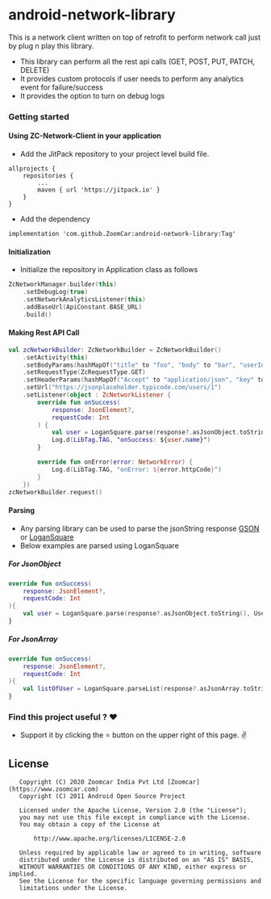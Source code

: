 # android-network-library
This is a network client written on top of retrofit to perform network call just by plug n play this
library.

* This library can perform all the rest api calls (GET, POST, PUT, PATCH, DELETE)
* It provides custom protocols if user needs to perform any analytics event for failure/success
* It provides the option to turn on debug logs

### Getting started

#### Using ZC-Network-Client in your application
* Add the JitPack repository to your project level build file.
```
allprojects {
	repositories {
		...
		maven { url 'https://jitpack.io' }
	}
}
```
* Add the dependency
```
implementation 'com.github.ZoomCar:android-network-library:Tag'
```

#### Initialization

* Initialize the repository in Application class as follows

```kotlin
ZcNetworkManager.builder(this)
    .setDebugLog(true)
    .setNetworkAnalyticsListener(this)
    .addBaseUrl(ApiConstant.BASE_URL)
    .build()
```

#### Making Rest API Call
```kotlin
val zcNetworkBuilder: ZcNetworkBuilder = ZcNetworkBuilder()
    .setActivity(this)
    .setBodyParams(hashMapOf("title" to "foo", "body" to "bar", "userId" to 1))
    .setRequestType(ZcRequestType.GET)
    .setHeaderParams(hashMapOf("Accept" to "application/json", "key" to "value"))
    .setUrl("https://jsonplaceholder.typicode.com/users/1")
    .setListener(object : ZcNetworkListener {
        override fun onSuccess(
            response: JsonElement?,
            requestCode: Int
        ) {
            val user = LoganSquare.parse(response?.asJsonObject.toString(), User::class.java)
            Log.d(LibTag.TAG, "onSuccess: ${user.name}")
        }

        override fun onError(error: NetworkError) {
            Log.d(LibTag.TAG, "onError: ${error.httpCode}")
        }
    })
zcNetworkBuilder.request()
```

#### Parsing

* Any parsing library can be used to parse the jsonString response [GSON](https://github.com/google/gson) 
or [LoganSquare](https://github.com/bluelinelabs/LoganSquare)
* Below examples are parsed using LoganSquare

##### For JsonObject
```kotlin
override fun onSuccess(
    response: JsonElement?,
    requestCode: Int
){
    val user = LoganSquare.parse(response?.asJsonObject.toString(), User::class.java)
}
```

##### For JsonArray
```kotlin
override fun onSuccess(
    response: JsonElement?,
    requestCode: Int
){
    val listOfUser = LoganSquare.parseList(response?.asJsonArray.toString(), User::class.java)
}
```

### Find this project useful ? :heart:

* Support it by clicking the :star: button on the upper right of this page. :v:

## License

```
   Copyright (C) 2020 Zoomcar India Pvt Ltd [Zoomcar](https://www.zoomcar.com)
   Copyright (C) 2011 Android Open Source Project

   Licensed under the Apache License, Version 2.0 (the "License");
   you may not use this file except in compliance with the License.
   You may obtain a copy of the License at

       http://www.apache.org/licenses/LICENSE-2.0

   Unless required by applicable law or agreed to in writing, software
   distributed under the License is distributed on an "AS IS" BASIS,
   WITHOUT WARRANTIES OR CONDITIONS OF ANY KIND, either express or implied.
   See the License for the specific language governing permissions and
   limitations under the License.
```